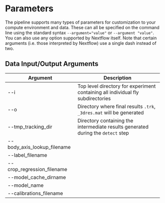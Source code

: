 # Parameters

The pipeline supports many types of parameters for customization to your compute environment and data. These can all be specified on the command line using the standard syntax `--argument="value"` or `--argument "value"`. You can also use any option supported by Nextflow itself. Note that certain arguments (i.e. those interpreted by Nextflow) use a single dash instead of two.


## Data Input/Output Arguments

| Argument   |Description                                                                           |
|------------|---------------------------------------------------------------------------------------|
| --i| Top level directory for experiment containing all individual fly subdirectories |
| --o | Directory where final results `.trk`, `_3dres.mat` will be generated |
| --tmp_tracking_dir | Directory containing the intermediate results generated during the `detect` step |
| --body_axis_lookup_filename | |
| --label_filename | |
| --crop_regression_filename | |
| --model_cache_dirname | |
| --model_name | |
| --calibrations_filename| |
